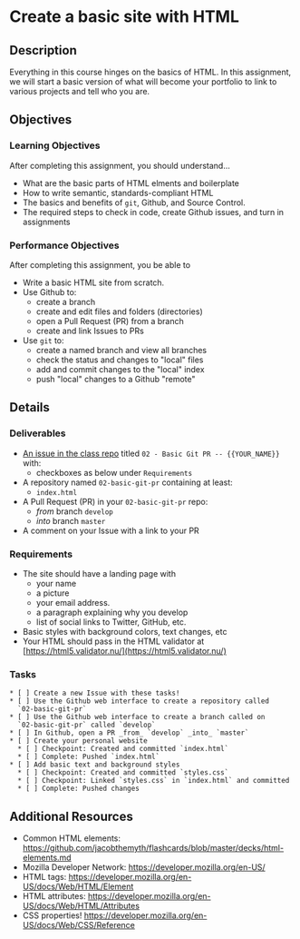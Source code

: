 # Create a basic site with HTML

## Description
Everything in this course hinges on the basics of HTML.
In this assignment, we will start a basic version of what will become your portfolio to link to various projects and tell who you are.

## Objectives

### Learning Objectives

After completing this assignment, you should understand...

* What are the basic parts of HTML elments and boilerplate
* How to write semantic, standards-compliant HTML
* The basics and benefits of `git`, Github, and Source Control.
* The required steps to check in code, create Github issues, and turn in assignments

### Performance Objectives

After completing this assignment, you be able to

* Write a basic HTML site from scratch.
* Use Github to:
    * create a branch
    * create and edit files and folders (directories)
    * open a Pull Request (PR) from a branch
    * create and link Issues to PRs
* Use `git` to:
    * create a named branch and view all branches
    * check the status and changes to "local" files
    * add and commit changes to the "local" index
    * push "local" changes to a Github "remote"

## Details

### Deliverables
* [An issue in the class repo](https://github.com/TIY-LR-FEE-2015-June/assignments/issues/new) titled `02 -
  Basic Git PR -- {{YOUR_NAME}}` with:
    * checkboxes as below under `Requirements`
* A repository named `02-basic-git-pr` containing at least:
  * `index.html`
* A Pull Request (PR) in your `02-basic-git-pr` repo:
    * _from_ branch `develop`
    * _into_ branch `master`
* A comment on your Issue with a link to your PR

### Requirements

* The site should have a landing page with
  + your name
  + a picture
  + your email address.
  + a paragraph explaining why you develop
  + list of social links to Twitter, GitHub, etc.
* Basic styles with background colors, text changes, etc
* Your HTML should pass in the HTML validator at [https://html5.validator.nu/](https://html5.validator.nu/)

### Tasks

```
* [ ] Create a new Issue with these tasks!
* [ ] Use the Github web interface to create a repository called
  `02-basic-git-pr`
* [ ] Use the Github web interface to create a branch called on
  `02-basic-git-pr` called `develop`
* [ ] In Github, open a PR _from_ `develop` _into_ `master`
* [ ] Create your personal website
  * [ ] Checkpoint: Created and committed `index.html`
  * [ ] Complete: Pushed `index.html`
* [ ] Add basic text and background styles
  * [ ] Checkpoint: Created and committed `styles.css`
  * [ ] Checkpoint: Linked `styles.css` in `index.html` and committed
  * [ ] Complete: Pushed changes
```

## Additional Resources
- Common HTML elements:
  https://github.com/jacobthemyth/flashcards/blob/master/decks/html-elements.md
- Mozilla Developer Network: https://developer.mozilla.org/en-US/
- HTML tags: https://developer.mozilla.org/en-US/docs/Web/HTML/Element
- HTML attributes: https://developer.mozilla.org/en-US/docs/Web/HTML/Attributes
- CSS properties! https://developer.mozilla.org/en-US/docs/Web/CSS/Reference
